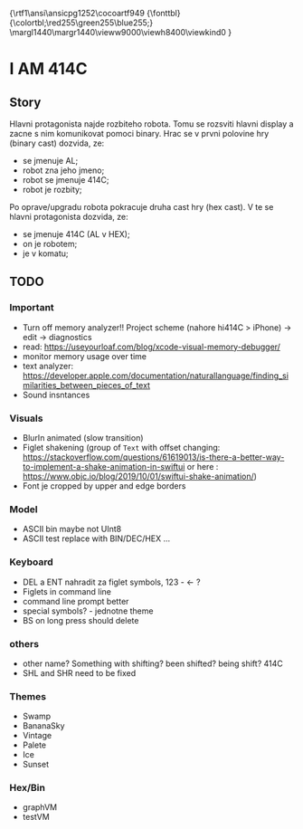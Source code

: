 {\rtf1\ansi\ansicpg1252\cocoartf949
{\fonttbl}
{\colortbl;\red255\green255\blue255;}
\margl1440\margr1440\vieww9000\viewh8400\viewkind0
}

# I AM 414C

## Story
Hlavni protagonista najde rozbiteho robota. Tomu se rozsviti hlavni display a zacne s nim komunikovat pomoci binary. Hrac se v prvni polovine hry (binary cast) dozvida, ze:
- se jmenuje AL;
- robot zna jeho jmeno;
- robot se jmenuje 414C;
- robot je rozbity;

Po oprave/upgradu robota pokracuje druha cast hry (hex cast). V te se hlavni protagonista dozvida, ze:
- se jmenuje 414C (AL v HEX);
- on je robotem;
- je v komatu;

## TODO

### Important
- Turn off memory analyzer!! Project scheme (nahore hi414C > iPhone) -> edit -> diagnostics
- read: https://useyourloaf.com/blog/xcode-visual-memory-debugger/
- monitor memory usage over time
- text analyzer: https://developer.apple.com/documentation/naturallanguage/finding_similarities_between_pieces_of_text
- Sound insntances

### Visuals

- BlurIn animated (slow transition)
- Figlet shakening (group of `Text` with offset changing: https://stackoverflow.com/questions/61619013/is-there-a-better-way-to-implement-a-shake-animation-in-swiftui or here : https://www.objc.io/blog/2019/10/01/swiftui-shake-animation/)
- Font je cropped by upper and edge borders

### Model

- ASCII bin maybe not UInt8
- ASCII test replace with BIN/DEC/HEX ...

### Keyboard
- DEL a ENT nahradit za figlet symbols, 123 - <- ?
- Figlets in command line
- command line prompt better
- special symbols? - jednotne theme
- BS on long press should delete

### others
- other name? Something with shifting? been shifted? being shift? 414C
- SHL and SHR need to be fixed

### Themes
- Swamp
- BananaSky
- Vintage
- Palete
- Ice
- Sunset

### Hex/Bin
- graphVM
- testVM
